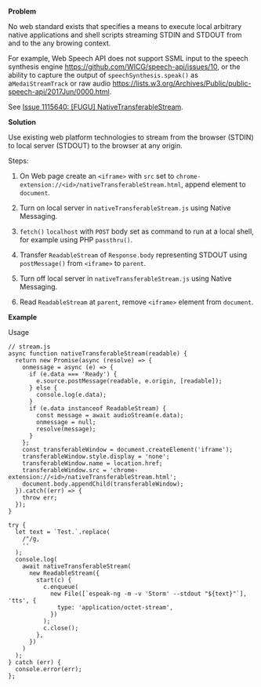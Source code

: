 **Problem**

No web standard exists that specifies a means to execute local arbitrary native applications and shell scripts streaming STDIN and STDOUT from and to the any browing context.

For example, Web Speech API does not support SSML input to the speech synthesis engine https://github.com/WICG/speech-api/issues/10, or the ability to capture the output of `speechSynthesis.speak()` as a`MedaiStreamTrack` or raw audio https://lists.w3.org/Archives/Public/public-speech-api/2017Jun/0000.html.

See [Issue 1115640: [FUGU] NativeTransferableStream](https://bugs.chromium.org/p/chromium/issues/detail?id=1115640).

**Solution**

Use existing web platform technologies to stream from the browser (STDIN) to local server (STDOUT) to the browser at any origin.

Steps:

1. On Web page create an `<iframe>` with `src` set to `chrome-extension://<id>/nativeTransferableStream.html`, append element to `document`.

2. Turn on local server in `nativeTransferableStream.js` using Native Messaging.

3. `fetch()` `localhost` with `POST` body set as command to run at a local shell, for example using PHP `passthru()`.

4. Transfer `ReadableStream` of `Response.body` representing STDOUT using `postMessage()` from `<iframe>` to `parent`.

5. Turn off local server in `nativeTransferableStream.js` using Native Messaging.

6. Read `ReadableStream` at `parent`, remove `<iframe>` element from `document`.

**Example**

Usage
```
// stream.js
async function nativeTransferableStream(readable) {
  return new Promise(async (resolve) => {
    onmessage = async (e) => {
      if (e.data === 'Ready') {
        e.source.postMessage(readable, e.origin, [readable]);
      } else {
        console.log(e.data);
      }
      if (e.data instanceof ReadableStream) {
        const message = await audioStream(e.data);
        onmessage = null;
        resolve(message);
      }
    };
    const transferableWindow = document.createElement('iframe');
    transferableWindow.style.display = 'none';
    transferableWindow.name = location.href;
    transferableWindow.src = 'chrome-extension://<id>/nativeTransferableStream.html';
    document.body.appendChild(transferableWindow);
  }).catch((err) => {
    throw err;
  });
}

try {
  let text = `Test.`.replace(
    /"/g,
    ''
  );
  console.log(
    await nativeTransferableStream(
      new ReadableStream({
        start(c) {
          c.enqueue(
            new File([`espeak-ng -m -v 'Storm' --stdout "${text}"`], 'tts', {
              type: 'application/octet-stream',
            })
          );
          c.close();
        },
      })
    )
  );
} catch (err) {
  console.error(err);
};
```
